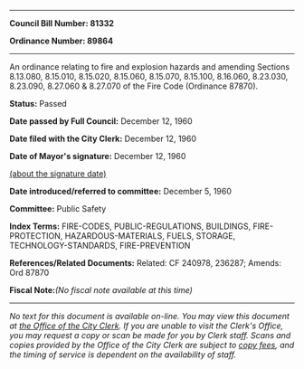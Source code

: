 

********

**Council Bill Number: 81332**
   
**Ordinance Number: 89864**
********

 An ordinance relating to fire and explosion hazards and amending Sections 8.13.080, 8.15.010, 8.15.020, 8.15.060, 8.15.070, 8.15.100, 8.16.060, 8.23.030, 8.23.090, 8.27.060 & 8.27.070 of the Fire Code (Ordinance 87870).

**Status:** Passed
   
**Date passed by Full Council:** December 12, 1960
   
**Date filed with the City Clerk:** December 12, 1960
   
**Date of Mayor's signature:** December 12, 1960
   
[(about the signature date)](/~public/approvaldate.htm)
   
   
   
**Date introduced/referred to committee:** December 5, 1960
   
**Committee:** Public Safety
   
   
**Index Terms:** FIRE-CODES, PUBLIC-REGULATIONS, BUILDINGS, FIRE-PROTECTION, HAZARDOUS-MATERIALS, FUELS, STORAGE, TECHNOLOGY-STANDARDS, FIRE-PREVENTION

**References/Related Documents:** Related: CF 240978, 236287; Amends: Ord 87870

**Fiscal Note:**_(No fiscal note available at this time)_
********

_No text for this document is available on-line. You may view this document at [the Office of the City Clerk](http://www.seattle.gov/leg/clerk/contactUs.htm). If you are unable to visit the Clerk's Office, you may request a copy or scan be made for you by Clerk staff. Scans and copies provided by the Office of the City Clerk are subject to [copy fees](http://clerk.seattle.gov/~public/clerkfees.htm), and the timing of service is dependent on the availability of staff._

